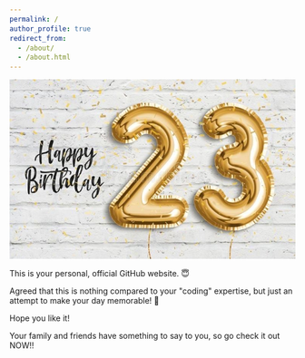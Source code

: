 ```yaml
---
permalink: /
author_profile: true
redirect_from: 
  - /about/
  - /about.html
---
```


  
  
  <img src="/images/HBD.JPG">


This is your personal, official GitHub website. 😇 

Agreed that this is nothing compared to your "coding" expertise, but just an attempt to make your day memorable! 🥰 

Hope you like it! 


Your family and friends have something to say to you, so go check it out NOW!! 












